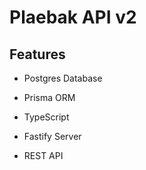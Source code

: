 # Plaebak API v2

## Features

* Postgres Database

* Prisma ORM

* TypeScript

* Fastify Server

* REST API